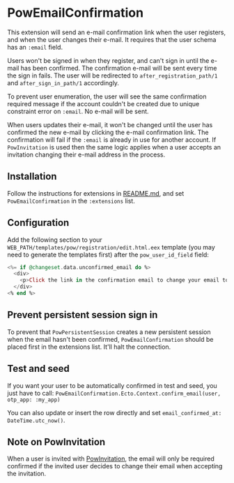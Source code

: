 # PowEmailConfirmation

This extension will send an e-mail confirmation link when the user registers, and when the user changes their e-mail. It requires that the user schema has an `:email` field.

Users won't be signed in when they register, and can't sign in until the e-mail has been confirmed. The confirmation e-mail will be sent every time the sign in fails. The user will be redirected to `after_registration_path/1` and `after_sign_in_path/1` accordingly.

To prevent user enumeration, the user will see the same confirmation required message if the account couldn't be created due to unique constraint error on `:email`. No e-mail will be sent.

When users updates their e-mail, it won't be changed until the user has confirmed the new e-mail by clicking the e-mail confirmation link. The confirmation will fail if the `:email` is already in use for another account. If `PowInvitation` is used then the same logic applies when a user accepts an invitation changing their e-mail address in the process.

## Installation

Follow the instructions for extensions in [README.md](../../../README.md#add-extensions-support), and set `PowEmailConfirmation` in the `:extensions` list.

## Configuration

Add the following section to your `WEB_PATH/templates/pow/registration/edit.html.eex` template (you may need to generate the templates first) after the `pow_user_id_field` field:

```elixir
<%= if @changeset.data.unconfirmed_email do %>
  <div>
    <p>Click the link in the confirmation email to change your email to <%= content_tag(:span, @changeset.data.unconfirmed_email) %>.</p>
  </div>
<% end %>
```

## Prevent persistent session sign in

To prevent that `PowPersistentSession` creates a new persistent session when the email hasn't been confirmed, `PowEmailConfirmation` should be placed first in the extensions list. It'll halt the connection.

## Test and seed

If you want your user to be automatically confirmed in test and seed, you just have to call: `PowEmailConfirmation.Ecto.Context.confirm_email(user, otp_app: :my_app)`

You can also update or insert the row directly and set `email_confirmed_at: DateTime.utc_now()`.

## Note on PowInvitation

When a user is invited with [PowInvitation](../invitation/README.md), the email will only be required confirmed if the invited user decides to change their email when accepting the invitation.
